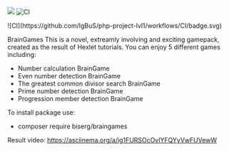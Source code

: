 <html>

<a href="https://codeclimate.com/github/codeclimate/codeclimate/maintainability"><img src="https://api.codeclimate.com/v1/badges/a99a88d28ad37a79dbf6/maintainability" /></a>
![CI](https://github.com/IgBuS/php-project-lvl1/workflows/CI/badge.svg)
</html>
![CI](https://github.com/IgBuS/php-project-lvl1/workflows/CI/badge.svg)

BrainGames
This is a novel, extreamly involving and exciting gamepack, created as the result of Hexlet tutorials.
You can enjoy 5 different games including:
- Number calculation BrainGame
- Even number detection BrainGame
- The greatest common divisor search BrainGame
- Prime number detection BrainGame
- Progression member detection BrainGame

To install package use:
- composer require biserg/braingames

Result video:
https://asciinema.org/a/ig1FURSOcOvlYFQYyVwFUVewW
